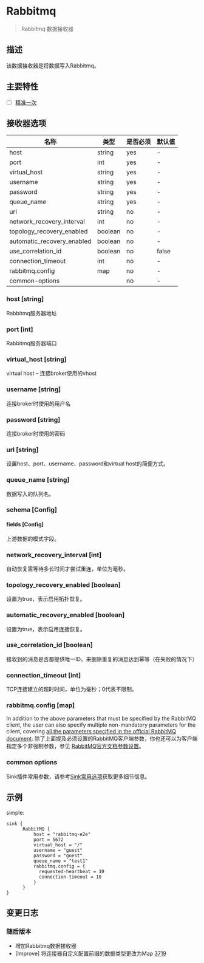 # Rabbitmq

> Rabbitmq 数据接收器

## 描述

该数据接收器是将数据写入Rabbitmq。

## 主要特性

- [ ] [精准一次](../../concept/connector-v2-features.md)

## 接收器选项

|             名称             |   类型    | 是否必须 |  默认值  |
|----------------------------|---------|------|-------|
| host                       | string  | yes  | -     |
| port                       | int     | yes  | -     |
| virtual_host               | string  | yes  | -     |
| username                   | string  | yes  | -     |
| password                   | string  | yes  | -     |
| queue_name                 | string  | yes  | -     |
| url                        | string  | no   | -     |
| network_recovery_interval  | int     | no   | -     |
| topology_recovery_enabled  | boolean | no   | -     |
| automatic_recovery_enabled | boolean | no   | -     |
| use_correlation_id         | boolean | no   | false |
| connection_timeout         | int     | no   | -     |
| rabbitmq.config            | map     | no   | -     |
| common-options             |         | no   | -     |

### host [string]

Rabbitmq服务器地址

### port [int]

Rabbitmq服务器端口

### virtual_host [string]

virtual host – 连接broker使用的vhost

### username [string]

连接broker时使用的用户名

### password [string]

连接broker时使用的密码

### url [string]

设置host、port、username、password和virtual host的简便方式。

### queue_name [string]

数据写入的队列名。

### schema [Config]

#### fields [Config]

上游数据的模式字段。

### network_recovery_interval [int]

自动恢复需等待多长时间才尝试重连，单位为毫秒。

### topology_recovery_enabled [boolean]

设置为true，表示启用拓扑恢复。

### automatic_recovery_enabled [boolean]

设置为true，表示启用连接恢复。

### use_correlation_id [boolean]

接收到的消息是否都提供唯一ID，来删除重复的消息达到幂等（在失败的情况下）

### connection_timeout [int]

TCP连接建立的超时时间，单位为毫秒；0代表不限制。

### rabbitmq.config [map]

In addition to the above parameters that must be specified by the RabbitMQ client, the user can also specify multiple non-mandatory parameters for the client, covering [all the parameters specified in the official RabbitMQ document](https://www.rabbitmq.com/configure.html).
除了上面提及必须设置的RabbitMQ客户端参数，你也还可以为客户端指定多个非强制参数，参见 [RabbitMQ官方文档参数设置](https://www.rabbitmq.com/configure.html)。

### common options

Sink插件常用参数，请参考[Sink常用选项](common-options.md)获取更多细节信息。

## 示例

simple:

```hocon
sink {
      RabbitMQ {
          host = "rabbitmq-e2e"
          port = 5672
          virtual_host = "/"
          username = "guest"
          password = "guest"
          queue_name = "test1"
          rabbitmq.config = {
            requested-heartbeat = 10
            connection-timeout = 10
          }
      }
}
```

## 变更日志

### 随后版本

- 增加Rabbitmq数据接收器
- [Improve] 将连接器自定义配置前缀的数据类型更改为Map [3719](https://github.com/apache/seatunnel/pull/3719)

